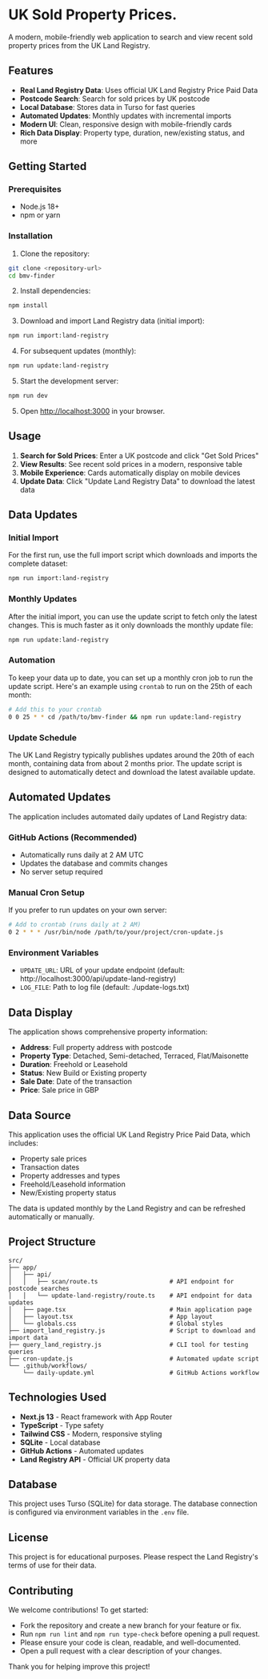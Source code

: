 # UK Sold Property Prices.

A modern, mobile-friendly web application to search and view recent sold property prices from the UK Land Registry.

## Features

- **Real Land Registry Data**: Uses official UK Land Registry Price Paid Data
- **Postcode Search**: Search for sold prices by UK postcode
- **Local Database**: Stores data in Turso for fast queries
- **Automated Updates**: Monthly updates with incremental imports
- **Modern UI**: Clean, responsive design with mobile-friendly cards
- **Rich Data Display**: Property type, duration, new/existing status, and more

## Getting Started

### Prerequisites

- Node.js 18+ 
- npm or yarn

### Installation

1. Clone the repository:
```bash
git clone <repository-url>
cd bmv-finder
```

2. Install dependencies:
```bash
npm install
```

3. Download and import Land Registry data (initial import):
```bash
npm run import:land-registry
```

4. For subsequent updates (monthly):
```bash
npm run update:land-registry
```

5. Start the development server:
```bash
npm run dev
```

5. Open [http://localhost:3000](http://localhost:3000) in your browser.

## Usage

1. **Search for Sold Prices**: Enter a UK postcode and click "Get Sold Prices"
2. **View Results**: See recent sold prices in a modern, responsive table
3. **Mobile Experience**: Cards automatically display on mobile devices
4. **Update Data**: Click "Update Land Registry Data" to download the latest data

## Data Updates

### Initial Import

For the first run, use the full import script which downloads and imports the complete dataset:

```bash
npm run import:land-registry
```

### Monthly Updates

After the initial import, you can use the update script to fetch only the latest changes. This is much faster as it only downloads the monthly update file:

```bash
npm run update:land-registry
```

### Automation

To keep your data up to date, you can set up a monthly cron job to run the update script. Here's an example using `crontab` to run on the 25th of each month:

```bash
# Add this to your crontab
0 0 25 * * cd /path/to/bmv-finder && npm run update:land-registry
```

### Update Schedule

The UK Land Registry typically publishes updates around the 20th of each month, containing data from about 2 months prior. The update script is designed to automatically detect and download the latest available update.

## Automated Updates

The application includes automated daily updates of Land Registry data:

### GitHub Actions (Recommended)
- Automatically runs daily at 2 AM UTC
- Updates the database and commits changes
- No server setup required

### Manual Cron Setup
If you prefer to run updates on your own server:

```bash
# Add to crontab (runs daily at 2 AM)
0 2 * * * /usr/bin/node /path/to/your/project/cron-update.js
```

### Environment Variables
- `UPDATE_URL`: URL of your update endpoint (default: http://localhost:3000/api/update-land-registry)
- `LOG_FILE`: Path to log file (default: ./update-logs.txt)

## Data Display

The application shows comprehensive property information:

- **Address**: Full property address with postcode
- **Property Type**: Detached, Semi-detached, Terraced, Flat/Maisonette
- **Duration**: Freehold or Leasehold
- **Status**: New Build or Existing property
- **Sale Date**: Date of the transaction
- **Price**: Sale price in GBP

## Data Source

This application uses the official UK Land Registry Price Paid Data, which includes:
- Property sale prices
- Transaction dates
- Property addresses and types
- Freehold/Leasehold information
- New/Existing property status

The data is updated monthly by the Land Registry and can be refreshed automatically or manually.

## Project Structure

```
src/
├── app/
│   ├── api/
│   │   ├── scan/route.ts                    # API endpoint for postcode searches
│   │   └── update-land-registry/route.ts    # API endpoint for data updates
│   ├── page.tsx                             # Main application page
│   ├── layout.tsx                           # App layout
│   └── globals.css                          # Global styles
├── import_land_registry.js                  # Script to download and import data
├── query_land_registry.js                   # CLI tool for testing queries
├── cron-update.js                           # Automated update script
└── .github/workflows/
    └── daily-update.yml                     # GitHub Actions workflow
```

## Technologies Used

- **Next.js 13** - React framework with App Router
- **TypeScript** - Type safety
- **Tailwind CSS** - Modern, responsive styling
- **SQLite** - Local database
- **GitHub Actions** - Automated updates
- **Land Registry API** - Official UK property data

## Database

This project uses Turso (SQLite) for data storage. The database connection is configured via environment variables in the `.env` file.

## License

This project is for educational purposes. Please respect the Land Registry's terms of use for their data.

## Contributing

We welcome contributions! To get started:

- Fork the repository and create a new branch for your feature or fix.
- Run `npm run lint` and `npm run type-check` before opening a pull request.
- Please ensure your code is clean, readable, and well-documented.
- Open a pull request with a clear description of your changes.

Thank you for helping improve this project!
